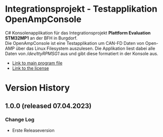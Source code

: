 # Integrationsprojekt - Testapplikation OpenAmpConsole
C# Konsolenapplikation für das Integrationsprojekt **Plattform Evaluation STM32MP1** an der BFH in Burgdorf.  
Die OpenAmpConsole ist eine Testapplikation um CAN-FD Daten von Open-AMP über das Linux Filesystem auszulesen. Die Applikation liest dabei alle Daten von */dev/ttyRPMSG1* aus und gibt diese formatiert in der Konsole aus. 

- [Link to main program file](Program.cs)
- [Link to the license](LICENSE)

# Version History

## 1.0.0 (released 07.04.2023)
### Change Log
- Erste Releaseversion


